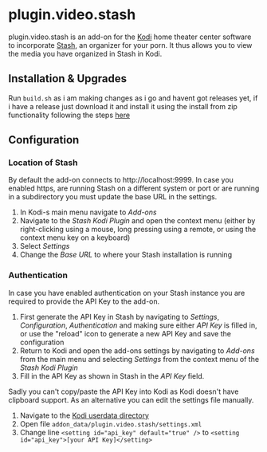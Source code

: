 # plugin.video.stash

plugin.video.stash is an add-on for the [Kodi](https://kodi.tv) home theater
center software to incorporate [Stash](https://stashapp.cc), an organizer for
your porn. It thus allows you to view the media you have organized in Stash in
Kodi.

## Installation & Upgrades

Run `build.sh` as i am making changes as i go and havent got releases yet, if i have
a release just download it and install it using the install from zip functionality following the steps [here](https://kodi.wiki/view/Add-on_manager#How_to_install_from_a_ZIP_file)

## Configuration
### Location of Stash
By default the add-on connects to http://localhost:9999. In case you enabled
https, are running Stash on a different system or port or are running in a
subdirectory you must update the base URL in the settings.

1. In Kodi-s main menu navigate to *Add-ons*
2. Navigate to the *Stash Kodi Plugin* and open the context menu (either by
   right-clicking using a mouse, long pressing using a remote, or using the
   context menu key on a keyboard)
3. Select *Settings*
4. Change the *Base URL* to where your Stash installation is running

### Authentication
In case you have enabled authentication on your Stash instance you are required
to provide the API Key to the add-on.

1. First generate the API Key in Stash by navigating to *Settings*,
   *Configuration*, *Authentication* and making sure either *API Key* is filled
   in, or use the "reload" icon to generate a new API Key and save the
   configuration
2. Return to Kodi and open the add-ons settings by navigating to *Add-ons* from
   the main menu and selecting *Settings* from the context menu of the *Stash
   Kodi Plugin*
3. Fill in the API Key as shown in Stash in the *API Key* field.

Sadly you can't copy/paste the API Key into Kodi as Kodi doesn't have clipboard
support. As an alternative you can edit the settings file manually.

1. Navigate to the [Kodi userdata directory](https://kodi.wiki/view/Userdata)
2. Open file `addon_data/plugin.video.stash/settings.xml`
3. Change line `<setting id="api_key" default="true" />` to `<setting
   id="api_key">[your API Key]</setting>`
